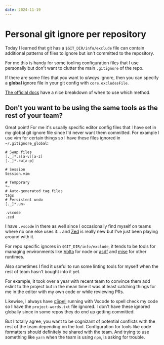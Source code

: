 ```yaml
---
date: 2024-11-19
---
```


# Personal git ignore per repository

Today I learned that git has a `$GIT_DIR/info/exclude` file can contain additional patterns of files to ignore but isn't committed to the repository.

For me this is handy for some tooling configuration files that I use personally but don't want to clutter the main `.gitignore` of the repo.

If there are some files that you want to _always_ ignore, then you can specify a **global** ignore file in your git config with `core.excludesFile`.

[The official docs](https://git-scm.com/docs/gitignore) have a nice breakdown of when to use which method.

## Don't you want to be using the same tools as the rest of your team?

Great point!
For me it's usually specific editor config files that I have set in my global git ignore file since I'd never want them committed.
For example I use vim for certain things so I have these files ignored in `~/.gitignore_global`:
```
# Swap files
[._]*.s[a-v][a-z]
[._]*.sw[a-p]

# Session
Session.vim

# Temporary
*~
# Auto-generated tag files
tags
# Persistent undo
[._]*.un~

.vscode
.zed
```
I have `.vscode` in there as well since I occasionally find myself on teams where no one else uses it... and [Zed](https://zed.dev/) is really new but I've just been playing around with it.

For repo specific ignores in `$GIT_DIR/info/exclude`, it tends to be tools for managing environments like [Volta](https://volta.sh/) for node or [asdf](https://asdf-vm.com/) and [mise](https://mise.jdx.dev/) for other runtimes.

Also sometimes I find it useful to run some linting tools for myself when the rest of team hasn't bought into it yet.

For example, it took over a year with recent team to convince them add eslint to the project but in the mean time it was at least catching things for me in the editor with my own code or while reviewing PRs.

Likewise, I always have [cSpell](https://cspell.org/) running with Vscode to spell check my code so I have the `project-words.txt` file ignored.
I don't have these ignored globally since in some repos they do end up getting committed.

But I totally agree, you want to be cognizant of potential conflicts with the rest of the team depending on the tool.
Configuration for tools like code formatters should definitely be shared with the team. And trying to use something like `yarn` when the team is using `npm`, is asking for trouble.
